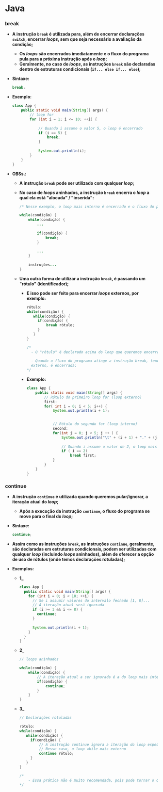 # Java

### break

- **A instrução `break` é utilizada para, além de encerrar declarações `switch`, encerrar _loops_, sem que seja necessário a avaliação da condição;**

  - **Os _loops_ são encerrados imediatamente e o fluxo do programa pula para a próxima instrução após o _loop_;**
  - **Geralmente, no caso de _loops_, as instruções `break` são declaradas dentro de estruturas condicionais (`if... else if... else`);**

- **Sintaxe:**

  ```java
  break;
  ```

- **Exemplo:**

  ```java
  class App {
      public static void main(String[] args) {
          // loop for
          for (int i = 1; i <= 10; ++i) {
              
              // Quando i assume o valor 5, o loop é encerrado 
              if (i == 5) {
                  break;
              }   
              
              System.out.println(i);
          }   
      }
  }
  ```

- **OBSs.:**

  - **A instrução `break` pode ser utilizado com qualquer _loop_;**

  - **No caso de _loops_ aninhados, a instrução `break` encerra o  _loop_ a qual ela está "alocada" / "inserida":**

    ```java
    /* Nesse exemplo, o loop mais interno é encerrado e o fluxo do programa pula para o loop externo */
    
    while(condição) {
        while(condição) {
        	...
                
            if(condição) {
                break;
            }
            
            ...
    	}
        
        instruções...
    }
    ```

  - **Uma outra forma de utilizar a instrução `break`, é passando um "rótulo" (identificador);**

    - **E isso pode ser feito para encerrar _loops_ externos, por exemplo:**

      ```java
      rótulo:
      while(condição) {
         while(condição) {
           if(condição) {
               break rótulo;
           }
         }
      }
      
      /*
      	- O "rótulo" é declarado acima do loop que queremos encerrar (assim temos uma "declaração rotulada");
      	
      	- Quando o fluxo do programa atinge a instrução break, temos que a "declaração rotulada", o loop mais 
      	externo, é encerrada;
      */
      ```

    - **Exemplo:**

      ```java
      class App {
          public static void main(String[] args) {
              // Rótulo do primeiro loop for (loop externo)
              first:
              for( int i = 0; i < 5; i++) {
                  System.out.println(i + 1);
                  
      
                  // Rótulo do segundo for (loop interno)
                  second:
                  for(int j = 0; j < 5; j ++ ) {
                      System.out.println("\t" + (i + 1) + "." + (j + 1));
                   
                      // Quando i assume o valor de 2, o loop mais externo (de rótulo first) é encerrado
                      if ( i == 2)
                          break first;
                  }
              }
          }
      }
      ```

      

### continue

- **A instrução `continue` é utilizada quando queremos pular/ignorar, a iteração atual do _loop_;**

  - **Após a execução da instrução `continue`, o fluxo do programa se move para o final do _loop_;**

- **Sintaxe:**

  ```java
  continue;
  ```

- **Assim como as instruções `break`, as instruções `continue`, geralmente, são declaradas em estruturas condicionais, podem ser utilizadas com qualquer _loop_ (incluindo _loops_ aninhados), além de oferecer a opção de uso de rótulos (onde temos declarações rotuladas);**

- **Exemplos:**

  - **1_**

    ```java
    class App {
      public static void main(String[] args) {
        for (int i = 0; i < 10; ++i) {
          // Se i assumir valores do intervalo fechado [1, 8]... 
          // A iteração atual será ignorada
          if (i >= 1 && i <= 8) {
            continue;
          }
            
          System.out.println(i + 1);
        }
      }
    }
    ```

  - **2_**

    ```java
    // loops aninhados
    
    while(condição) {
        while(condição) {
            // A iteração atual a ser ignorada é a do loop mais interno
            if(condição) {
                continue;
            }
        }
    }
    ```

  - **3_**

    ```java
    // Declarações rotuladas
    
    rótulo:
    while(condição) {
       while(condição) {
         if(condição) {
             // A instrução continue ignora a iteração do loop especificado através do rótulo...
             // Nesse caso, o loop while mais externo
             continue rótulo;
         }
       }
    }
    
    /*
    	- Essa prática não é muito recomendada, pois pode tornar o código difícil de ler e entender;
    */
    ```

    